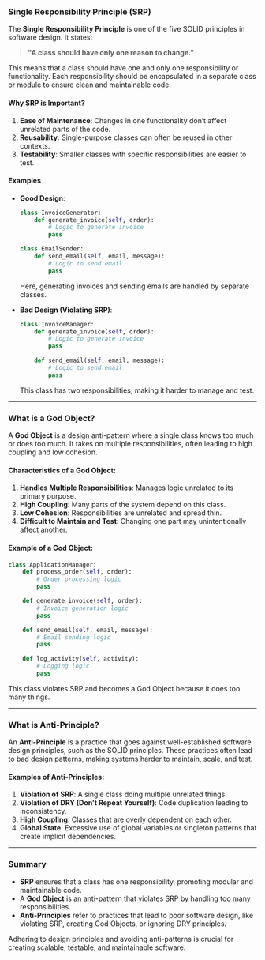 ### **Single Responsibility Principle (SRP)**
The **Single Responsibility Principle** is one of the five SOLID principles in software design. It states:

> **"A class should have only one reason to change."**

This means that a class should have one and only one responsibility or functionality. Each responsibility should be encapsulated in a separate class or module to ensure clean and maintainable code.

#### **Why SRP is Important?**
1. **Ease of Maintenance**: Changes in one functionality don’t affect unrelated parts of the code.
2. **Reusability**: Single-purpose classes can often be reused in other contexts.
3. **Testability**: Smaller classes with specific responsibilities are easier to test.

#### **Examples**
- **Good Design**:
  ```python
  class InvoiceGenerator:
      def generate_invoice(self, order):
          # Logic to generate invoice
          pass

  class EmailSender:
      def send_email(self, email, message):
          # Logic to send email
          pass
  ```

  Here, generating invoices and sending emails are handled by separate classes.

- **Bad Design (Violating SRP)**:
  ```python
  class InvoiceManager:
      def generate_invoice(self, order):
          # Logic to generate invoice
          pass

      def send_email(self, email, message):
          # Logic to send email
          pass
  ```
  This class has two responsibilities, making it harder to manage and test.

---

### **What is a God Object?**
A **God Object** is a design anti-pattern where a single class knows too much or does too much. It takes on multiple responsibilities, often leading to high coupling and low cohesion.

#### **Characteristics of a God Object:**
1. **Handles Multiple Responsibilities**: Manages logic unrelated to its primary purpose.
2. **High Coupling**: Many parts of the system depend on this class.
3. **Low Cohesion**: Responsibilities are unrelated and spread thin.
4. **Difficult to Maintain and Test**: Changing one part may unintentionally affect another.

#### **Example of a God Object**:
```python
class ApplicationManager:
    def process_order(self, order):
        # Order processing logic
        pass

    def generate_invoice(self, order):
        # Invoice generation logic
        pass

    def send_email(self, email, message):
        # Email sending logic
        pass

    def log_activity(self, activity):
        # Logging logic
        pass
```
This class violates SRP and becomes a God Object because it does too many things.

---

### **What is Anti-Principle?**
An **Anti-Principle** is a practice that goes against well-established software design principles, such as the SOLID principles. These practices often lead to bad design patterns, making systems harder to maintain, scale, and test.

#### **Examples of Anti-Principles:**
1. **Violation of SRP**: A single class doing multiple unrelated things.
2. **Violation of DRY (Don’t Repeat Yourself)**: Code duplication leading to inconsistency.
3. **High Coupling**: Classes that are overly dependent on each other.
4. **Global State**: Excessive use of global variables or singleton patterns that create implicit dependencies.

---

### **Summary**
- **SRP** ensures that a class has one responsibility, promoting modular and maintainable code.
- A **God Object** is an anti-pattern that violates SRP by handling too many responsibilities.
- **Anti-Principles** refer to practices that lead to poor software design, like violating SRP, creating God Objects, or ignoring DRY principles. 

Adhering to design principles and avoiding anti-patterns is crucial for creating scalable, testable, and maintainable software.